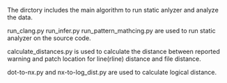 The dirctory includes the main algorithm to run static anlyzer and analyze the data.

run_clang.py run_infer.py run_pattern_mathcing.py are used to run static analyzer on the source code.

calculate_distances.py is used to calculate the distance between reported warning and patch location for line(rline) distance and file distance.

dot-to-nx.py and nx-to-log_dist.py are used to calculate logical distance.
